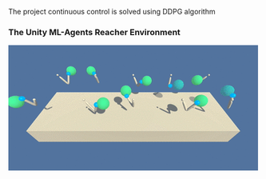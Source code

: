 
The project continuous control is solved using DDPG algorithm




### The Unity ML-Agents Reacher Environment
![alt text](https://github.com/JoeZhao84/drl/blob/master/drlnd/project-continuous_control/reacher.gif)


